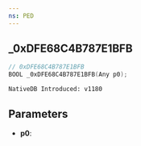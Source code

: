 ```yaml
---
ns: PED
---
```

## _0xDFE68C4B787E1BFB

```c
// 0xDFE68C4B787E1BFB
BOOL _0xDFE68C4B787E1BFB(Any p0);
```

```
NativeDB Introduced: v1180
```

## Parameters
* **p0**:
